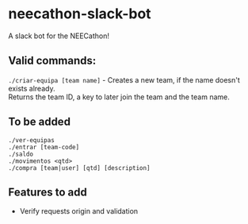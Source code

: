 # neecathon-slack-bot
A slack bot for the NEECathon!

## Valid commands:
```./criar-equipa [team name]``` - Creates a new team, if the name doesn't exists already.\
Returns the team ID, a key to later join the team and the team name.

## To be added
```./ver-equipas``` \
```./entrar [team-code]``` \
```./saldo``` \
```./movimentos <qtd>``` \
```./compra [team|user] [qtd] [description]```

## Features to add
- Verify requests origin and validation